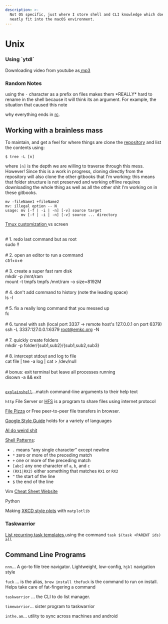 ```yaml
---
description: >-
  Not OS specific, just where I store shell and CLI knowledge which does not
  neatly fit into the macOS environment.
---
```


# Unix

### Using \`ytdl\`

Downloading video from youtube as[ mp3](https://askubuntu.com/questions/423508/can-i-directly-download-audio-using-youtube-dl)

### Random Notes

using the `-` character as a prefix on files makes them \*REALLY\* hard to rename in the shell because it will think its an argument. For example, the situation that caused this note

why everything ends in [rc](https://stackoverflow.com/questions/11030552/what-does-rc-mean-in-dot-files).&#x20;

## Working with a brainless mass

To maintain, and get a feel for where things are clone the [repository](https://github.com/nkintc/nkintc.github.io) and list the contents using:

```
$ tree -L [n]
```

where `[n]` is the depth we are willing to traverse through this mess. However! Since this is a work in progress, cloning directly from the repository will also clone the other gitbooks that I'm working: this means that folder structure is not preserved and working offline requires downloading the whole thing as well as all the other shit I'm working on in these gitbooks. &#x20;

```
mv -fileName1 +fileName2
mv: illegal option -- N
usage: mv [-f | -i | -n] [-v] source target
       mv [-f | -i | -n] [-v] source ... directory
```

[Tmux customization ](https://www.hamvocke.com/blog/a-guide-to-customizing-your-tmux-conf/)vs screen

\
\# 1. redo last command but as root\
sudo !!\
\
\# 2. open an editor to run a command\
ctrl+x+e\
\
\# 3. create a super fast ram disk\
mkdir -p /mnt/ram\
mount -t tmpfs tmpfs /mnt/ram -o size=8192M\
\
\# 4. don't add command to history (note the leading space)\
&#x20;ls -l\
\
\# 5. fix a really long command that you messed up\
fc\
\
\# 6. tunnel with ssh (local port 3337 -> remote host's 127.0.0.1 on port 6379)\
ssh -L 3337:127.0.0.1:6379 [root@emkc.org](mailto:root@emkc.org) -N\
\
\# 7. quickly create folders\
mkdir -p folder/{sub1,sub2}/{sub1,sub2,sub3}\
\
\# 8. intercept stdout and log to file\
cat file | tee -a log | cat > /dev/null\
\
\# bonus: exit terminal but leave all processes running\
disown -a && exit

##

[`explainshell`](https://explainshell.com/)...match command-line arguments to their help text

&#x20;

`http` File Server or [HFS](https://www.rejetto.com/hfs/) is a program to share files using internet protocol

[File Pizza](https://file.pizza/) or Free peer-to-peer file transfers in browser.

[Google Style Guide](https://google.github.io/styleguide/) holds for a variety of languages&#x20;

[AI do weird shit](https://docs.google.com/spreadsheets/u/1/d/e/2PACX-1vRPiprOaC3HsCf5Tuum8bRfzYUiKLRqJmbOoC-32JorNdfyTiRRsR7Ea5eWtvsWzuxo8bjOxCG84dAg/pubhtml)

[Shell Patterns](https://missing.csail.mit.edu/2020/data-wrangling/):

* `.` means “any single character” except newline
* `*` zero or more of the preceding match
* `+` one or more of the preceding match
* `[abc]` any one character of `a`, `b`, and `c`
* `(RX1|RX2)` either something that matches `RX1` or `RX2`
* `^` the start of the line
* `$` the end of the line

Vim [Cheat Sheet Website ](http://www.viemu.com/a\_vi\_vim\_graphical\_cheat\_sheet\_tutorial.html)

Python

Making [XKCD style plots](https://jakevdp.github.io/blog/2012/10/07/xkcd-style-plots-in-matplotlib/) with `matplotlib`

### Taskwarrior&#x20;

[List recurring task templates ](https://groups.google.com/forum/#!msg/taskwarrior-user/4NevH843nWs/gyaz4I\_TDQAJ)using the command `task $(task +PARENT ids) all`

## Command Line Programs&#x20;

`nnn`... A go-to file tree navigator. Lightweight, low-config, `hjkl` navigation style

`fuck` ... is the alias, `brew install thefuck` is the command to run on install. Helps take care of fat-fingering a command

`taskwarrior` ... the CLI to do list manager.&#x20;

`timewarrior`... sister program to taskwarrior

`inthe.am`... utility to sync across machines and android&#x20;

